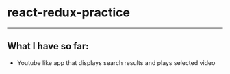 # react-redux-practice
----
## What I have so far:
 * Youtube like app that displays search results and plays selected video
